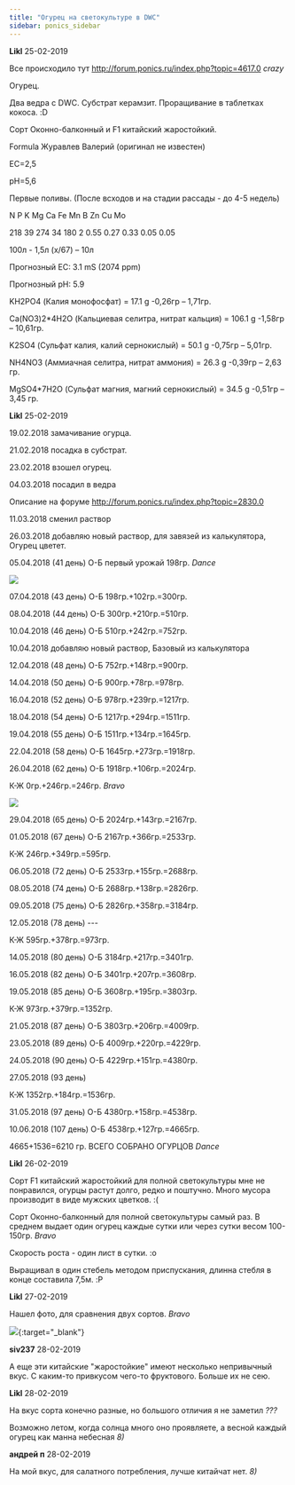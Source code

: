 ```yaml
---
title: "Огурец на светокультуре в DWC"
sidebar: ponics_sidebar
---
```


**Likl** 25-02-2019

Все происходило тут http://forum.ponics.ru/index.php?topic=4617.0 *crazy*

Огурец.

Два ведра с DWC. Субстрат керамзит. Проращивание в таблетках кокоса. :D

Сорт Оконно-балконный и F1 китайский жаростойкий.

Formula Журавлев Валерий (оригинал не известен) 

ЕС=2,5 

рН=5,6

Первые поливы. (После всходов и на стадии рассады - до 4-5 недель)

N	P	K	Mg	Ca	Fe	Mn	B	Zn	Cu	Mo

218	39	274	34	180	2	0.55	0.27	0.33	0.05	0.05

100л - 1,5л (х/67) – 10л

Прогнозный EC: 3.1 mS (2074 ppm) 

Прогнозный pH: 5.9

KH2PO4 (Калия монофосфат) = 17.1 g -0,26гр – 1,71гр.

Ca(NO3)2*4H2O (Кальциевая селитра, нитрат кальция) = 106.1 g -1,58гр – 10,61гр.

K2SO4 (Сульфат калия, калий сернокислый) = 50.1 g -0,75гр – 5,01гр.

NH4NO3 (Аммиачная селитра, нитрат аммония) = 26.3 g -0,39гр – 2,63 гр.

MgSO4*7H2O (Сульфат магния, магний сернокислый) = 34.5 g -0,51гр – 3,45 гр.


**Likl** 25-02-2019

19.02.2018 замачивание огурца.

21.02.2018 посадка в субстрат.

23.02.2018 взошел огурец.

04.03.2018 посадил в ведра

Описание на форуме http://forum.ponics.ru/index.php?topic=2830.0

11.03.2018 сменил раствор 

26.03.2018 добавляю новый раствор, для завязей из калькулятора, Огурец цветет.

05.04.2018 (41 день) О-Б первый урожай 198гр. *Dance*

![](https://i.postimg.cc/0bJ0HYqq/55.jpg)

07.04.2018 (43 день) О-Б 198гр.+102гр.=300гр.

08.04.2018 (44 день) О-Б 300гр.+210гр.=510гр.

10.04.2018 (46 день) О-Б 510гр.+242гр.=752гр.

10.04.2018 добавляю новый раствор, Базовый из калькулятора

12.04.2018 (48 день) О-Б 752гр.+148гр.=900гр.

14.04.2018 (50 день) О-Б 900гр.+78гр.=978гр.

16.04.2018 (52 день) О-Б 978гр.+239гр.=1217гр.

18.04.2018 (54 день) О-Б 1217гр.+294гр.=1511гр.

19.04.2018 (55 день) О-Б 1511гр.+134гр.=1645гр.

22.04.2018 (58 день) О-Б 1645гр.+273гр.=1918гр.

26.04.2018 (62 день) О-Б 1918гр.+106гр.=2024гр.

К-Ж 0гр.+246гр.=246гр. *Bravo*

![](https://i.postimg.cc/VdyCv223/66.jpg)

29.04.2018 (65 день) О-Б 2024гр.+143гр.=2167гр.

01.05.2018 (67 день) О-Б 2167гр.+366гр.=2533гр.

К-Ж 246гр.+349гр.=595гр.

06.05.2018 (72 день) О-Б 2533гр.+155гр.=2688гр.

08.05.2018 (74 день) О-Б 2688гр.+138гр.=2826гр.

09.05.2018 (75 день) О-Б 2826гр.+358гр.=3184гр.

12.05.2018 (78 день) ---

К-Ж 595гр.+378гр.=973гр.

14.05.2018 (80 день) О-Б 3184гр.+217гр.=3401гр.

16.05.2018 (82 день) О-Б 3401гр.+207гр.=3608гр.

19.05.2018 (85 день) О-Б 3608гр.+195гр.=3803гр.

К-Ж 973гр.+379гр.=1352гр.

21.05.2018 (87 день) О-Б 3803гр.+206гр.=4009гр.

23.05.2018 (89 день) О-Б 4009гр.+220гр.=4229гр.

24.05.2018 (90 день) О-Б 4229гр.+151гр.=4380гр.

27.05.2018 (93 день)

К-Ж 1352гр.+184гр.=1536гр.

31.05.2018 (97 день) О-Б 4380гр.+158гр.=4538гр.

10.06.2018 (107 день) О-Б 4538гр.+127гр.=4665гр.

4665+1536=6210 гр. ВСЕГО СОБРАНО ОГУРЦОВ *Dance*


**Likl** 26-02-2019

Сорт F1 китайский жаростойкий для полной светокультуры мне не понравился, огурцы растут долго, редко и поштучно. Много мусора производит в виде мужских цветков. :(

Сорт Оконно-балконный для полной светокультуры самый раз. В среднем выдает один огурец каждые сутки или через сутки весом 100-150гр. *Bravo*

Скорость роста - один лист в сутки. :o

Выращивал в один стебель методом приспускания, длинна стебля в конце составила 7,5м. :P


**Likl** 27-02-2019

Нашел фото, для сравнения двух сортов. *Bravo*

[![](/attachimages/19468_IMG_20180624_160616-1.jpg)](https://t.me/ponics_ru_files/19675){:target="_blank"}

**siv237** 28-02-2019

А еще эти китайские "жаростойкие" имеют несколько непривычный вкус. С каким-то привкусом чего-то фруктового. Больше их не сею.


**Likl** 28-02-2019

На вкус сорта конечно разные, но большого отличия я не заметил *???*

Возможно летом, когда солнца много оно проявляете, а весной каждый огурец как манна небесная *8)*


**андрей п** 28-02-2019

На мой вкус, для салатного потребления, лучше китайчат нет. *8)*


